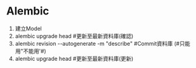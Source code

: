 # Alembic

1. 建立Model
2. alembic upgrade head  #更新至最新資料庫(確認)
3. alembic revision --autogenerate -m "describe"   #Commit資料庫 (#只能用"不能用'#)
4. alembic upgrade head  #更新至最新資料庫(更新)
